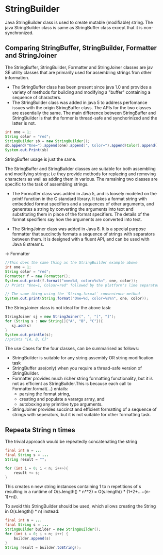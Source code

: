 # StringBuilder

Java StringBuilder class is used to create mutable (modifiable) string. The java StringBuilder class is same as StringBuffer class except that it is non-synchronized.

## Comparing StringBuffer, StringBuilder, Formatter and StringJoiner

The StringBuffer, StringBuilder, Formatter and StringJoiner classes are jav SE utility classes that are primarily used for assembling strings fron other information.

  - The StringBuffer class has been present since java 1.0 and provides a variety of methods for building and modifying a "buffer" containing a sequence of characters.
  - The StringBuilder class was added in java 5 to address perfomance issues with the origin StringBuffer class. The APIs for the two classes are essentially the same. The main difference between StringBuffer and StringBuilder is that the former is thread-safe and synchorinized and the latter is not.

```java
int one = 1;
String color = "red";
StringBuilder sb = new StringBuilder();
sb.append("One=").append(one).append(", Color=").append(Color).append('\n');
System.out.Print(sb)
```

StringBuffer usage is just the same.

The StringBuffer and StringBuilder classes are suitable for both assembling and modifying strings; i.e they provide methods for replacing and removing characters as well as adding them in various. The ramaining two classes are specific to the task of assembling strings.

 - The Formatter class was added in Java 5, and is loosely modeled on the printf function in the C standard library. It takes a format string with embedded format specifiers and a sequences of other arguments, and generates a string by converting the arguments into text and substituting them in place of the format specifiers. The details of the format specifiers say how the arguments are converted into text.

 - The StringJoiner class was added in Java 8. It is a special purpose formatter that succinctly formats a sequence of strings with separators between them. It is designed with a fluent API, and can be used with Java 8 streams.

-> Formatter
 ```java
//This does the same thing as the StringBuilder example above
int one = 1;
String color = "red";
Formatter f = new Formatter();
System.out.print(f.format("one=%d, color=%s%n", one, color));
// Prints "One=1, Colour=red" followed by the platform's line separator

// The same thing using the `String.format` convenience method
System.out.print(String.format("One=%d, color=%s%n", one, color));
 ```

 The StringJoiner class is not ideal for the above task:

 ```java
 StringJoiner sj = new StringJoiner(", ", "[", "]");
 for (String s : new String[]{"A", "B", "C"}){
    sj.add(s)
 }
 System.out.println(s);
 //prints "[A, B, C]"
 ```

 The use Cases for the four classes, can be summarised as follows:

  - StringBuilder is suitable for any string assembly OR string modification task
  - StringBuffer use(only) when you require a thread-safe version of StringBuilder.
  - Formatter provides much richer string formatting functionality, but it is not as efficient as StringBuilder.This is because each call to Formatter.format(...) entails:
    - parsing the format string,
    - creating and populate a varargs array, and
    - autoboxing any primitive type arguments.
 - StringJoiner provides succinct and efficient formatting of a sequence of strings with seperators, but it is not suitable for other formatting task.

## Repeata String n times

The trivial approach would be repeatedly concatenating the string

```java
final int n = ...
final String s = ...
String result = "";

for (int i = 0; i < n; i++>){
    result += s;
}
```

This creates n new string instances containing 1 to n repetitions of s resulting in a runtime of O(s.length() * n**2) = O(s.length() * (1+2+...+(n-1)+n)).

To avoid this StringBuilder should be used, which allows creating the String in O(s.length() * n) instead:

```java
final int n = ...
final String s = ...
StringBuilder builder = new StringBuilder();
for (int i = 0; i < n; i++) {
    builder.append(s)
}
String result = builder.toString();
```